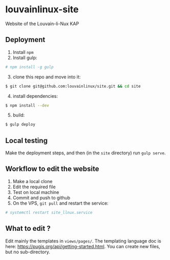 # louvainlinux-site
Website of the Louvain-li-Nux KAP

## Deployment

1. Install `npm`
2. Install gulp:
```sh
# npm install -g gulp
```
3. clone this repo and move into it:
```sh
$ git clone git@github.com:louvainlinux/site.git && cd site
```
4. install dependencies:
```sh
$ npm install --dev
```
5. build:
```sh
$ gulp deploy
```

## Local testing

Make the deployment steps, and then (in the `site` directory) run `gulp serve`.

## Workflow to edit the website

1. Make a local clone
2. Edit the required file
3. Test on local machine
4. Commit and push to github
5. On the VPS, `git pull` and restart the service:
```sh
# systemctl restart site_llnux.service
```

## What to edit ?

Edit mainly the templates in `views/pages/`. The templating language doc is
here: <https://pugjs.org/api/getting-started.html>. You can create new files,
but no sub-directory.

